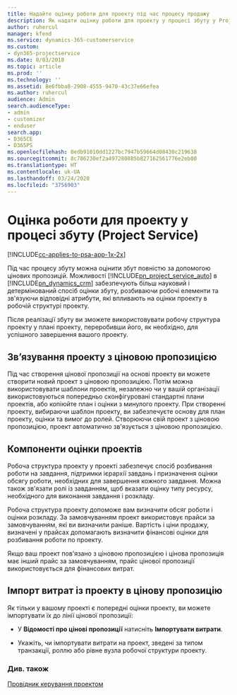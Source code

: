 ```yaml
---
title: Надайте оцінку роботи для проекту під час процесу продажу
description: Як надати оцінку роботи для проекту у процесі збуту у Project Service
author: ruhercul
manager: kfend
ms.service: dynamics-365-customerservice
ms.custom:
- dyn365-projectservice
ms.date: 8/03/2018
ms.topic: article
ms.prod: ''
ms.technology: ''
ms.assetid: 8e6fbba8-2908-4555-9470-43c37e66efea
ms.author: ruhercul
audience: Admin
search.audienceType:
- admin
- customizer
- enduser
search.app:
- D365CE
- D365PS
ms.openlocfilehash: 8edb91010dd1227bc7947b59664d08430c219638
ms.sourcegitcommit: 8c786230ef2a497280885b827162561776e2eb00
ms.translationtype: HT
ms.contentlocale: uk-UA
ms.lasthandoff: 03/24/2020
ms.locfileid: "3756903"
---
```

# <a name="provide-work-estimates-for-a-project-during-the-sales-process-project-service"></a>Оцінка роботи для проекту у процесі збуту (Project Service)

[!INCLUDE[cc-applies-to-psa-app-1x-2x](../includes/cc-applies-to-psa-app-1x-2x.md)]

Під час процесу збуту можна оцінити збут повністю за допомогою цінових пропозицій. Можливості [!INCLUDE[pn_project_service_auto](../includes/pn-project-service-auto.md)] в [!INCLUDE[pn_dynamics_crm](../includes/pn-dynamics-crm.md)] забезпечують більш науковий і детермінований спосіб оцінки збуту, розбиваючи робочі елементи та зв'язуючи відповідні атрибути, які впливають на оцінки проекту в робочій структурі проекту.  
  
 Після реалізації збуту ви зможете використовувати робочу структура проекту у плані проекту, переробивши його, як необхідно, для успішного завершення вашого проекту.  
  
## <a name="link-a-project-to-a-quote-line"></a>Зв’язування проекту з ціновою пропозицією  
 Під час створення цінової пропозиції на основі проекту ви можете створити новий проект з ціновою пропозицією. Потім можна використовувати шаблони проектів, незалежно чи у вашій організації використовуються попередньо сконфігуровані стандартні плани проектів, або копіюйте план і оцінки з минулого проекту. При створенні проекту, вибираючи шаблон проекту, ви забезпечуєте основу для план проекту, оцінки та вимог до ролей. Створюючи свій проект з ціновою пропозицією, проект автоматично зв'язується з ціновою пропозицією.  
  
## <a name="project-estimate-components"></a>Компоненти оцінки проектів  
 Робоча структура проекту у проекті забезпечує спосіб розбивання роботи на завдання, підтримки ієрархії завдань і призначення оцінки обсягу роботи, необхідних для завершення кожного завдання. Можна також зв'язати ролі із завданням, щоб вказати оцінку типу ресурсу, необхідного для виконання завдання і розкладу.  
  
 Робоча структура проекту допоможе вам визначити обсяг роботи і оцінки розкладу. За замовчуванням проект використовує прайси за замовчуванням, які ви визначили раніше. Вартість і ціни продажу, визначені у прайсах допомагають визначити фінансові оцінки для розбивання роботи по проекту.  
  
 Якщо ваш проект пов'язано з ціновою пропозицією і цінова пропозиція має інший прайс за замовчуванням, прайс цінової пропозиції використовується для фінансових витрат.  
  
## <a name="import-estimates-from-a-project-into-a-quote"></a>Імпорт витрат із проекту в цінову пропозицію  
 Як тільки у вашому проекті є попередні оцінки проекту, ви можете імпортувати їх до лінії цінової пропозиції:  
  
-   У **Відомості про цінові пропозиції** натисніть **Імпортувати витрати**. 

-   Укажіть, чи імпортувати витрати на проект, зведені за типом транзакції, роллю або рівне вузла робочої структури проекту.  
  
### <a name="see-also"></a>Див. також  
 [Провідник керування проектом](../project-service/project-manager-guide.md)
